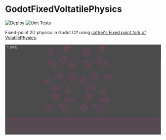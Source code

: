 # GodotFixedVoltatilePhysics

![Deploy](https://github.com/Fractural/GodotFixedVolatilePhysics/actions/workflows/deploy.yml/badge.svg) ![Unit Tests](https://github.com/Fractural/GodotFixedVolatilePhysics/actions/workflows/tests.yml/badge.svg)

Fixed-point 2D physics in Godot C# using [cathei's Fixed point fork of VolatilePhysics](https://github.com/cathei/VolatilePhysics-FixedMath).

![Physics Test](ReadmeAssets/PhysicsTest.gif)